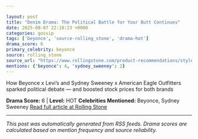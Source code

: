 ```yaml
---

layout: post
title: "Denim Drama: The Political Battle for Your Butt Continues"
date: 2025-08-07 22:18:23 +0000
categories: gossip
tags: ['beyonce', 'source-rolling_stone', 'drama-hot']
drama_score: 6
primary_celebrity: beyonce
source: rolling_stone
source_url: "https://www.rollingstone.com/product-recommendations/style/beyonce-levis-sydney-sweeney-american-eagle-controversy-1235403196/"
mentions: {'beyonce': 4, 'sydney_sweeney': 2}
---
```


How Beyonce x Levi’s and Sydney Sweeney x American Eagle Outfitters sparked political debate — and boosted stock prices for both brands

**Drama Score:** 6 | **Level:** HOT **Celebrities Mentioned:** Beyonce, Sydney Sweeney [Read full article at Rolling Stone](https://www.rollingstone.com/product-recommendations/style/beyonce-levis-sydney-sweeney-american-eagle-controversy-1235403196/)

---

*This post was automatically generated from RSS feeds. Drama scores are calculated based on mention frequency and source reliability.*